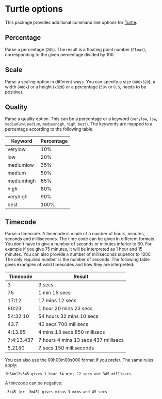Turtle options
==============

This package provides additional command line options for [Turtle](https://hackage.haskell.org/package/turtle-1.2.5/docs/Turtle-Tutorial.html).

Percentage
----------

Parse a percentage (`20%`). The result is a floating point number (`Float`), corresponding to the given percentage divided by 100.

Scale
-----

Parse a scaling option in different ways. 
You can specify a size (`480x320`), a width (`480x`) or a height (`x320`) or a percentage (`50%` or `0.5`, needs to be positive).

Quality
-------

Parse a quality option. This can be a percentage or a keyword (`verylow`, `low`, `mediumlow`, `medium`, `mediumhigh`, `high`, `best`). The keywords are mapped to a percentage according to the following table:

|Keyword    |Percentage|
| --------- | -------- |
|verylow    |       10%|
|low        |       20%|
|mediumlow  |       35%|
|medium     |       50%|
|mediumhigh |       65%|
|high       |       80%|
|veryhigh   |       90%|
|best       |      100%|

Timecode
--------

Parse a timecode. 
A timecode is made of a number of hours, minutes, seconds and milliseconds. 
The time code can be given in different formats.
You don't have to give a number of seconds or minutes inferior to 60. For example if you give 75 minutes, it will be interpreted as 1 hour and 15 minutes. 
You can also provide a number of milliseconds superior to 1000.
The only required number is the number of seconds. 
The following table gives examples of valid timecodes and how they are interpreted:

| Timecode   | Result                               |
| ---------- | ------------------------------------ |
| 3          | 3 secs                               |
| 75         | 1 min 15 secs                        |
| 17:12      | 17 mins 12 secs                      |
| 80:23      | 1 hour 20 mins 23 secs               |
| 54:32:10   | 54 hours 32 mins 10 secs             |
| 43.7       | 43 secs 700 millisecs                |
| 4:13.85    | 4 mins 13 secs 850 millisecs         |
| 7:4:13.437 | 7 hours 4 mins 13 secs 437 millisecs |
| 5.2150     | 7 secs 150 milliseconds              |

You can also use the 00h00m00s000 format if you prefer. The same rules apply:

    1h34m12s345 gives 1 hour 34 mins 12 secs and 345 millisecs

A timecode can be negative: 

    -3:45 (or -3m45) gives minus 3 mins and 45 secs

